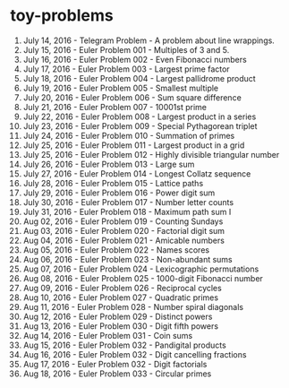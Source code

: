 # toy-problems

1. July 14, 2016 - Telegram Problem - A problem about line wrappings.
1. July 15, 2016 - Euler Problem 001 - Multiples of 3 and 5.
1. July 16, 2016 - Euler Problem 002 - Even Fibonacci numbers
1. July 17, 2016 - Euler Problem 003 - Largest prime factor
1. July 18, 2016 - Euler Problem 004 - Largest pallidrome product
1. July 19, 2016 - Euler Problem 005 - Smallest multiple
1. July 20, 2016 - Euler Problem 006 - Sum square difference
1. July 21, 2016 - Euler Problem 007 - 10001st prime
1. July 22, 2016 - Euler Problem 008 - Largest product in a series
1. July 23, 2016 - Euler Problem 009 - Special Pythagorean triplet
1. July 24, 2016 - Euler Problem 010 - Summation of primes
1. July 25, 2016 - Euler Problem 011 - Largest product in a grid
1. July 25, 2016 - Euler Problem 012 - Highly divisible triangular number
1. July 26, 2016 - Euler Problem 013 - Large sum
1. July 27, 2016 - Euler Problem 014 - Longest Collatz sequence
1. July 28, 2016 - Euler Problem 015 - Lattice paths
1. July 29, 2016 - Euler Problem 016 - Power digit sum
1. July 30, 2016 - Euler Problem 017 - Number letter counts
1. July 31, 2016 - Euler Problem 018 - Maximum path sum I
1. Aug  02, 2016 - Euler Problem 019 - Counting Sundays
1. Aug  03, 2016 - Euler Problem 020 - Factorial digit sum
1. Aug  04, 2016 - Euler Problem 021 - Amicable numbers
1. Aug  05, 2016 - Euler Problem 022 - Names scores
1. Aug  06, 2016 - Euler Problem 023 - Non-abundant sums
1. Aug  07, 2016 - Euler Problem 024 - Lexicographic permutations
1. Aug  08, 2016 - Euler Problem 025 - 1000-digit Fibonacci number
1. Aug  09, 2016 - Euler Problem 026 - Reciprocal cycles
1. Aug  10, 2016 - Euler Problem 027 - Quadratic primes
1. Aug  11, 2016 - Euler Problem 028 - Number spiral diagonals
1. Aug  12, 2016 - Euler Problem 029 - Distinct powers
1. Aug  13, 2016 - Euler Problem 030 - Digit fifth powers
1. Aug  14, 2016 - Euler Problem 031 - Coin sums
1. Aug  15, 2016 - Euler Problem 032 - Pandigital products
1. Aug  16, 2016 - Euler Problem 032 - Digit cancelling fractions
1. Aug  17, 2016 - Euler Problem 032 - Digit factorials
1. Aug  18, 2016 - Euler Problem 033 - Circular primes

